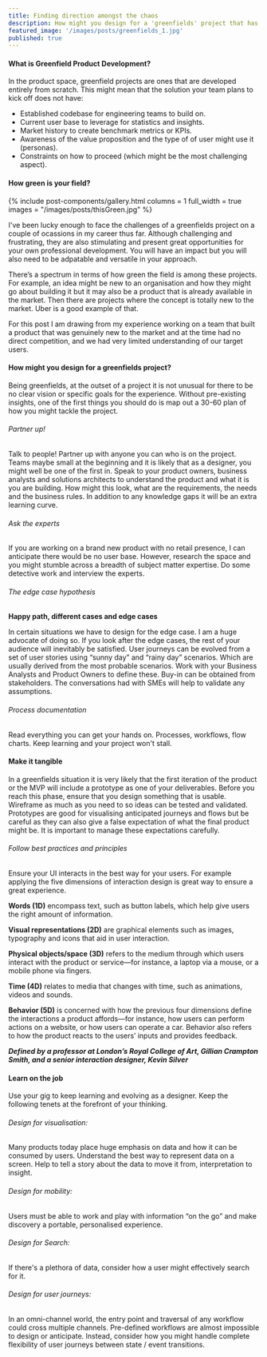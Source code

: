 ```yaml
---
title: Finding direction amongst the chaos
description: How might you design for a 'greenfields' project that has no specific goals or a clear vision.
featured_image: '/images/posts/greenfields_1.jpg'
published: true
---
```


#### What is Greenfield Product Development?
In the product space, greenfield projects are ones that are developed entirely from scratch. This might mean that the solution your team plans to kick off does not have:

* Established codebase for engineering teams to build on.
* Current user base to leverage for statistics and insights.
* Market history to create benchmark metrics or KPIs.
* Awareness of the value proposition and the type of of user might use it (personas).
* Constraints on how to proceed (which might be the most challenging aspect).

#### How green is your field?

{% include post-components/gallery.html
	columns = 1
	full_width = true
	images = "/images/posts/thisGreen.jpg"
%}

I've been lucky enough to face the challenges of a greenfields project on a couple of ocassions in my career thus far.  Although challenging and frustrating, they are also stimulating and present great opportunities for your own professional development.  You will have an impact but you will also need to be adpatable and versatile in your approach.  

There’s a spectrum in terms of how green the field is among these projects. For example, an idea might be new to an organisation and how they might go about building it but it may also be a product that is already available in the market.  Then there are projects where the concept is totally new to the market.  Uber is a good example of that.

For this post I am drawing from my experience working on a team that built a product that was genuinely new to the market and at the time had no direct competition, and we had very limited understanding of our target users.

#### How might you design for a greenfields project?
Being greenfields, at the outset of a project it is not unusual for there to be no clear vision or specific goals for the experience.  Without pre-existing insights, one of the first things you should do is map out a 30-60 plan of how you might tackle the project.

###### Partner up!
Talk to people! Partner up with anyone you can who is on the project.  Teams maybe small at the beginning and it is likely that as a designer, you might well be one of the first in.  Speak to your product owners, business analysts and solutions architects to understand the product and what it is you are building.  How might this look, what are the requirements, the needs and the business rules.  In addition to any knowledge gaps it will be an extra learning curve.

###### Ask the experts
If you are working on a brand new product with no retail presence, I can anticipate there would be no user base.  However, research the space and you might stumble across a breadth of subject matter expertise.  Do some detective work and interview the experts.

###### The edge case hypothesis
**Happy path, different cases and edge cases**

In certain situations we have to design for the edge case.  I am a huge advocate of doing so.  If you look after the edge cases, the rest of your audience will inevitably be satisfied.  User journeys can be evolved from a set of user stories using “sunny day” and “rainy day” scenarios.  Which are usually derived from the most probable scenarios.  Work with your Business Analysts and Product Owners to define these.  Buy-in can be obtained from stakeholders.  The conversations had with SMEs will help to validate any assumptions.

###### Process documentation
Read everything you can get your hands on.  Processes, workflows, flow charts.  Keep learning and your project won't stall.

#### Make it tangible
In a greenfields situation it is very likely that the first iteration of the product or the MVP will include a prototype as one of your deliverables.  Before you reach this phase, ensure that you design something that is usable.  Wireframe as much as you need to so ideas can be tested and validated.  Prototypes are good for visualising anticipated journeys and flows but be careful as they can also give a false expectation of what the final product might be.  It is important to manage these expectations carefully.

###### Follow best practices and principles
Ensure your UI interacts in the best way for your users.  For example applying the five dimensions of interaction design is great way to ensure a great experience.

**Words (1D)** encompass text, such as button labels, which help give users the right amount of information.

**Visual representations (2D)** are graphical elements such as images, typography and icons that aid in user interaction.

**Physical objects/space (3D)** refers to the medium through which users interact with the product or service—for instance, a laptop via a mouse, or a mobile phone via fingers.

**Time (4D)** relates to media that changes with time, such as animations, videos and sounds.

**Behavior (5D)** is concerned with how the previous four dimensions define the interactions a product affords—for instance, how users can perform actions on a website, or how users can operate a car. Behavior also refers to how the product reacts to the users’ inputs and provides feedback.

**_Defined by a professor at London’s Royal College of Art, Gillian Crampton Smith, and a senior interaction designer, Kevin Silver_**

#### Learn on the job
Use your gig to keep learning and evolving as a designer.  Keep the following tenets at the forefront of your thinking.

###### Design for visualisation:
Many products today place huge emphasis on data and how it can be consumed by users.  Understand the best way to represent data on a screen.  Help to tell a story about the data to move it from, interpretation to insight.

###### Design for mobility:  
Users must be able to work and play with information “on the go” and make discovery a portable, personalised experience.

###### Design for Search:
If there's a plethora of data, consider how a user might effectively search for it.

###### Design for user journeys:
In an omni-channel world, the entry point and traversal of any workflow could cross multiple channels.  Pre-defined workflows are almost impossible to design or anticipate.  Instead, consider how you might handle complete flexibility of user journeys between state / event transitions.
